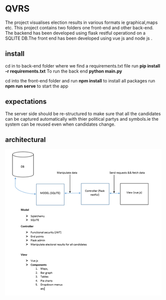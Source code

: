 # QVRS
The project visualises election results in various formats ie graphical,maps etc. This project contains two folders one front-end and other back-end. The backend has been developed using flask restful operationd on a SQLITE DB.The front end has been developed using vue js and node js .
## install
cd in to back-end folder where we find a requirements.txt file 
run **pip install -r requirements.txt**
To run the back end **python main.py**


cd into the front-end folder and run **npm install** to install all packages
run 
**npm run serve** to start the app

## expectations
The server side should be re-structured to make sure that all the candidates can be captured automatically with thier political partys and symbols.ie the system can be reused even when candidates change.

## architectural

![alt text](https://github.com/edgartutu/QVRS/blob/master/arc.PNG)





